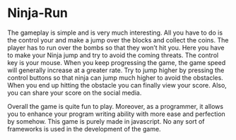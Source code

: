 # Ninja-Run

The gameplay is simple and is very much interesting. All you have to do is the control your and make a jump over the blocks and collect the coins. The player has to run over the bombs so that they won’t hit you. Here you have to make your Ninja jump and try to avoid the coming threats. The control key is your mouse. When you keep progressing the game, the game speed will generally increase at a greater rate. Try to jump higher by pressing the control buttons so that ninja can jump much higher to avoid the obstacles. When you end up hitting the obstacle you can finally view your score. Also, you can share your score on the social media.

Overall the game is quite fun to play. Moreover, as a programmer, it allows you to enhance your program writing ability with more ease and perfection by somehow. This game is purely made in javascript. No any sort of frameworks is used in the development of the game.
